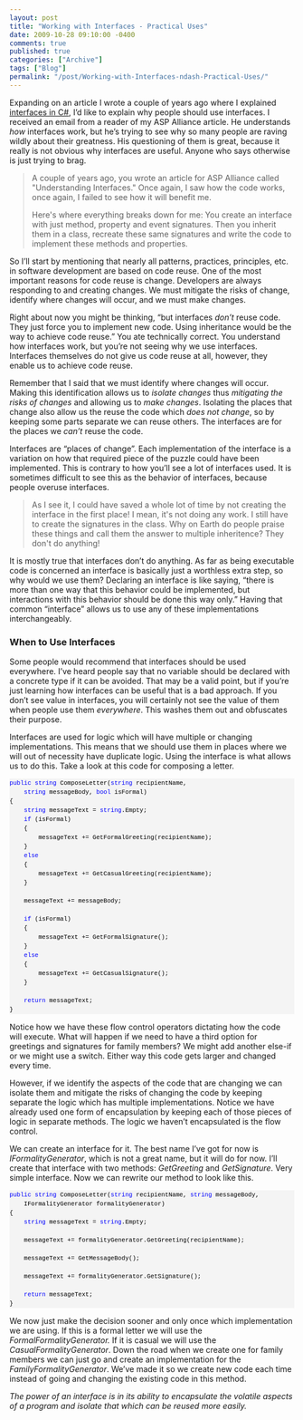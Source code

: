 ```yaml
---
layout: post
title: "Working with Interfaces - Practical Uses"
date: 2009-10-28 09:10:00 -0400
comments: true
published: true
categories: ["Archive"]
tags: ["Blog"]
permalink: "/post/Working-with-Interfaces-ndash-Practical-Uses/"
---
```

<!-- more -->



<p>Expanding on an article I wrote a couple of years ago where I explained <a href="http://aspalliance.com/1516_Understanding_Interfaces_in_C" target="_blank">interfaces in C#</a>, I&rsquo;d like to explain why people should use interfaces. I received an email from a reader of my ASP Alliance article. He understands <em>how</em> interfaces work, but he&rsquo;s trying to see why so many people are raving wildly about their greatness. His questioning of them is great, because it really is not obvious why interfaces are useful. Anyone who says otherwise is just trying to brag.</p>
<blockquote>
<p>A couple of years ago, you wrote an article for ASP Alliance called "Understanding Interfaces." Once again, I saw how the code works, once again, I failed to see how it will benefit me.</p>
<p>Here's where everything breaks down for me: You create an interface with just method, property and event signatures. Then you inherit them in a class, recreate these same signatures and write the code to implement these methods and properties.</p>
</blockquote>
<p>So I&rsquo;ll start by mentioning that nearly all patterns, practices, principles, etc. in software development are based on code reuse. One of the most important reasons for code reuse is change. Developers are always responding to and creating changes. We must mitigate the risks of change, identify where changes will occur, and we must make changes.</p>
<p>Right about now you might be thinking, &ldquo;but interfaces <em>don&rsquo;t</em> reuse code. They just force you to implement new code. Using inheritance would be the way to achieve code reuse.&rdquo; You ate technically correct. You understand how interfaces work, but you&rsquo;re not seeing why we use interfaces. Interfaces themselves do not give us code reuse at all, however, they enable us to achieve code reuse.</p>
<p>Remember that I said that we must identify where changes will occur. Making this identification allows us to<em> isolate changes</em> thus <em>mitigating the risks of changes</em> and allowing us to <em>make changes</em>. Isolating the places that change also allow us the reuse the code which <em>does not change</em>, so by keeping some parts separate we can reuse others. The interfaces are for the places we <em>can&rsquo;t</em> reuse the code.</p>
<p>Interfaces are &ldquo;places of change&rdquo;. Each implementation of the interface is a variation on how that required piece of the puzzle could have been implemented. This is contrary to how you&rsquo;ll see a lot of interfaces used. It is sometimes difficult to see this as the behavior of interfaces, because people overuse interfaces.</p>
<blockquote>
<p>As I see it, I could have saved a whole lot of time by not creating the interface in the first place! I mean, it's not doing any work. I still have to create the signatures in the class. Why on Earth do people praise these things and call them the answer to multiple inheritence? They don't do anything!</p>
</blockquote>
<p>It is mostly true that interfaces don&rsquo;t do anything. As far as being executable code is concerned an interface is basically just a worthless extra step, so why would we use them? Declaring an interface is like saying, &ldquo;there is more than one way that this behavior could be implemented, but interactions with this behavior should be done this way only.&rdquo; Having that common &ldquo;interface&rdquo; allows us to use any of these implementations interchangeably.</p>
<h3>When to Use Interfaces</h3>
<p>Some people would recommend that interfaces should be used everywhere. I&rsquo;ve heard people say that no variable should be declared with a concrete type if it can be avoided. That may be a valid point, but if you&rsquo;re just learning how interfaces can be useful that is a bad approach. If you don&rsquo;t see value in interfaces, you will certainly not see the value of them when people use them <em>everywhere</em>. This washes them out and obfuscates their purpose.</p>
<p>Interfaces are used for logic which will have multiple or changing implementations. This means that we should use them in places where we will out of necessity have duplicate logic. Using the interface is what allows us to do this. Take a look at this code for composing a letter.</p>
<div id="codeSnippetWrapper">
<div id="codeSnippet" style="text-align: left; line-height: 12pt; background-color: #f4f4f4; width: 100%; font-family: 'Courier New', courier, monospace; direction: ltr; color: black; font-size: 8pt; overflow: visible; border-style: none; padding: 0px;">
<div id="codeSnippetWrapper">
<pre id="codeSnippet" style="text-align: left; line-height: 12pt; background-color: #f4f4f4; margin: 0em; width: 100%; font-family: 'Courier New', courier, monospace; direction: ltr; color: black; font-size: 8pt; overflow: visible; border-style: none; padding: 0px;"><span style="color: #0000ff">public</span> <span style="color: #0000ff">string</span> ComposeLetter(<span style="color: #0000ff">string</span> recipientName, <br />    <span style="color: #0000ff">string</span> messageBody, <span style="color: #0000ff">bool</span> isFormal)<br />{<br />    <span style="color: #0000ff">string</span> messageText = <span style="color: #0000ff">string</span>.Empty;<br />    <span style="color: #0000ff">if</span> (isFormal)<br />    {<br />        messageText += GetFormalGreeting(recipientName);<br />    }<br />    <span style="color: #0000ff">else</span><br />    {<br />        messageText += GetCasualGreeting(recipientName);<br />    }<br /><br />    messageText += messageBody;<br /><br />    <span style="color: #0000ff">if</span> (isFormal)<br />    {<br />        messageText += GetFormalSignature();<br />    }<br />    <span style="color: #0000ff">else</span><br />    {<br />        messageText += GetCasualSignature();<br />    }<br /><br />    <span style="color: #0000ff">return</span> messageText;<br />}</pre>
</div>
</div>
</div>
<p>Notice how we have these flow control operators dictating how the code will execute. What will happen if we need to have a third option for greetings and signatures for family members? We might add another else-if or we might use a switch. Either way this code gets larger and changed every time.</p>
<p>However, if we identify the aspects of the code that are changing we can isolate them and mitigate the risks of changing the code by keeping separate the logic which has multiple implementations. Notice we have already used one form of encapsulation by keeping each of those pieces of logic in separate methods. The logic we haven&rsquo;t encapsulated is the flow control.</p>
<p>We can create an interface for it. The best name I&rsquo;ve got for now is <em>IFormalityGenerator</em>, which is not a great name, but it will do for now. I&rsquo;ll create that interface with two methods: <em>GetGreeting</em> and <em>GetSignature</em>. Very simple interface. Now we can rewrite our method to look like this.</p>
<div id="codeSnippetWrapper">
<div id="codeSnippet" style="text-align: left; line-height: 12pt; background-color: #f4f4f4; width: 100%; font-family: 'Courier New', courier, monospace; direction: ltr; color: black; font-size: 8pt; overflow: visible; border-style: none; padding: 0px;">
<div id="codeSnippetWrapper">
<pre id="codeSnippet" style="text-align: left; line-height: 12pt; background-color: #f4f4f4; margin: 0em; width: 100%; font-family: 'Courier New', courier, monospace; direction: ltr; color: black; font-size: 8pt; overflow: visible; border-style: none; padding: 0px;"><span style="color: #0000ff">public</span> <span style="color: #0000ff">string</span> ComposeLetter(<span style="color: #0000ff">string</span> recipientName, <span style="color: #0000ff">string</span> messageBody, <br />    IFormalityGenerator formalityGenerator)<br />{<br />    <span style="color: #0000ff">string</span> messageText = <span style="color: #0000ff">string</span>.Empty;<br /><br />    messageText += formalityGenerator.GetGreeting(recipientName);<br />    <br />    messageText += GetMessageBody();<br /><br />    messageText += formalityGenerator.GetSignature();<br /><br />    <span style="color: #0000ff">return</span> messageText;<br />}</pre>
</div>
</div>
</div>
<p>We now just make the decision sooner and only once which implementation we are using. If this is a formal letter we will use the <em>FormalFormalityGenerator.</em> If it is casual we will use the <em>CasualFormalityGenerator</em>. Down the road when we create one for family members we can just go and create an implementation for the <em>FamilyFormalityGenerator</em>. We&rsquo;ve made it so we create new code each time instead of going and changing the existing code in this method.</p>
<p><em>The power of an interface is in its ability to encapsulate the volatile aspects of a program and isolate that which can be reused more easily.</em></p>
